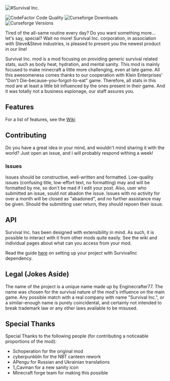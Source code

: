 ![#Survival Inc.](https://dl.dropboxusercontent.com/s/encrgb3em88ess8/banner-main.png?dl=1)

![CodeFactor Code Quality](https://img.shields.io/codefactor/grade/github/Enginecrafter77/SurvivalInc/master?label=CodeFactor%20Quality%20Grade)
![Curseforge Downloads](http://cf.way2muchnoise.eu/full_375921_downloads.svg)
![Curseforge Versions](http://cf.way2muchnoise.eu/versions/375921.svg)

Tired of the all-same routine every day? Do you want something more... let's say, special?
Wait no more! Survival Inc. corporation, in association with Steve&Steve industries,
is pleased to present you the newest product in our line!

Survival Inc. mod is a mod focusing on providing generic survival related stats, such as body
heat, hydration, and mental sanity. This mod is mainly focused to make minecraft a little more
challenging, even at late game. All this awesomeness comes thanks to our cooperation with 
Klein Enterprises' "Don't Die-because-you-forgot-to-eat" game. Therefore, all stats in this mod
are at least a little bit influenced by the ones present in their game. And it was totally not a
business espionage, our staff assures you.

## Features
For a list of features, see the [Wiki](https://github.com/Enginecrafter77/SurvivalInc/wiki)

## Contributing
Do you have a great idea in your mind, and wouldn't mind sharing it with the world? Just open an
issue, and I will probably respond withing a week!

### Issues
Issues should be constructive, well-written and formatted. Low-quality issues (confusing title, low-effort text,
no formatting) may and will be formatted by me, so don't be mad if I edit your post. Also, user who submitted an
issue, sould not abadon the issue. Issues with no activity for over a month will be closed as "abadoned", and no
further assistance may be given. Should the submitting user return, they should repoen their issue.

## API
Survival Inc. has been designed with extensibility in mind. As such, it is possible to interact
with it from other mods quite easily. See the wiki and individual pages about what can you access
from your mod.

Read the guide [here](https://github.com/Enginecrafter77/SurvivalInc/wiki/Using-the-API) on setting up
your project with SurvivalInc dependency.

## Legal (Jokes Aside)
The name of the project is a unique name made up by Enginecrafter77. The name was chosen for the survival
nature of the mod's influence on the main game. Any possible match with a real company with name "Survival Inc.",
or a similar-enough name is purely coincidental, and certainly not intended to break trademark law or any
other laws available to be misused.

## Special Thanks
Special Thanks to the following people (for contributing a noticeable proportions of the mod):
 * Schoperation for the original mod
 * cyberpunkbln for the NBT canteen rework
 * APengu for Russian and Ukrainian translations
 * 1_Cavman for a new sanity icon
 * Minecraft forge team for making this possible
